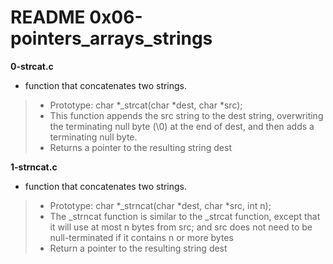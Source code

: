 # README 0x06-pointers_arrays_strings

**0-strcat.c**
* function that concatenates two strings.

> * Prototype: char *_strcat(char *dest, char *src);
> * This function appends the src string to the dest string, overwriting the terminating null byte (\0) at the end of dest, and then adds a terminating null byte.
> * Returns a pointer to the resulting string dest

**1-strncat.c**
* function that concatenates two strings.

> * Prototype: char *_strncat(char *dest, char *src, int n);
> * The _strncat function is similar to the _strcat function, except that
it will use at most n bytes from src; and
src does not need to be null-terminated if it contains n or more bytes
> * Return a pointer to the resulting string dest